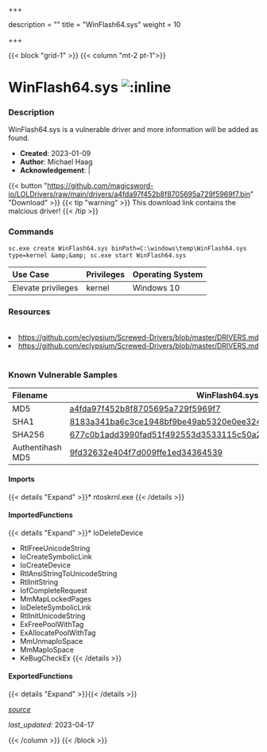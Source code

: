 +++

description = ""
title = "WinFlash64.sys"
weight = 10

+++


{{< block "grid-1" >}}
{{< column "mt-2 pt-1">}}


# WinFlash64.sys ![:inline](/images/twitter_verified.png) 


### Description

WinFlash64.sys is a vulnerable driver and more information will be added as found.

- **Created**: 2023-01-09
- **Author**: Michael Haag
- **Acknowledgement**:  | [](https://twitter.com/)

{{< button "https://github.com/magicsword-io/LOLDrivers/raw/main/drivers/a4fda97f452b8f8705695a729f5969f7.bin" "Download" >}}
{{< tip "warning" >}}
This download link contains the malcious driver!
{{< /tip >}}

### Commands

```
sc.exe create WinFlash64.sys binPath=C:\windows\temp\WinFlash64.sys type=kernel &amp;&amp; sc.exe start WinFlash64.sys
```

| Use Case | Privileges | Operating System | 
|:---- | ---- | ---- |
| Elevate privileges | kernel | Windows 10 |

### Resources
<br>
<li><a href=" https://github.com/eclypsium/Screwed-Drivers/blob/master/DRIVERS.md"> https://github.com/eclypsium/Screwed-Drivers/blob/master/DRIVERS.md</a></li>
<li><a href="https://github.com/eclypsium/Screwed-Drivers/blob/master/DRIVERS.md">https://github.com/eclypsium/Screwed-Drivers/blob/master/DRIVERS.md</a></li>
<br>

### Known Vulnerable Samples

| Filename | WinFlash64.sys |
|:---- | ---- | 
| MD5 | <a href="https://www.virustotal.com/gui/file/a4fda97f452b8f8705695a729f5969f7">a4fda97f452b8f8705695a729f5969f7</a> |
| SHA1 | <a href="https://www.virustotal.com/gui/file/8183a341ba6c3ce1948bf9be49ab5320e0ee324d">8183a341ba6c3ce1948bf9be49ab5320e0ee324d</a> |
| SHA256 | <a href="https://www.virustotal.com/gui/file/677c0b1add3990fad51f492553d3533115c50a242a919437ccb145943011d2bf">677c0b1add3990fad51f492553d3533115c50a242a919437ccb145943011d2bf</a> |
| Authentihash MD5 | <a href="https://www.virustotal.com/gui/search/authentihash%253A9fd32632e404f7d009ffe1ed34364539">9fd32632e404f7d009ffe1ed34364539</a> || Authentihash SHA1 | <a href="https://www.virustotal.com/gui/search/authentihash%253Ada21f5889f8374c3961856d681adec3d663d2964">da21f5889f8374c3961856d681adec3d663d2964</a> || Authentihash SHA256 | <a href="https://www.virustotal.com/gui/search/authentihash%253Af2b51fbeead17f5ee34d5b4a3a83c848fb76f8f0e80769212e137a7aa539a3bc">f2b51fbeead17f5ee34d5b4a3a83c848fb76f8f0e80769212e137a7aa539a3bc</a> || Signature | Phoenix Technology Ltd., VeriSign Class 3 Code Signing 2004 CA, VeriSign Class 3 Public Primary CA   |
#### Imports
{{< details "Expand" >}}* ntoskrnl.exe
{{< /details >}}
#### ImportedFunctions
{{< details "Expand" >}}* IoDeleteDevice
* RtlFreeUnicodeString
* IoCreateSymbolicLink
* IoCreateDevice
* RtlAnsiStringToUnicodeString
* RtlInitString
* IofCompleteRequest
* MmMapLockedPages
* IoDeleteSymbolicLink
* RtlInitUnicodeString
* ExFreePoolWithTag
* ExAllocatePoolWithTag
* MmUnmapIoSpace
* MmMapIoSpace
* KeBugCheckEx
{{< /details >}}
#### ExportedFunctions
{{< details "Expand" >}}{{< /details >}}



[*source*](https://github.com/magicsword-io/LOLDrivers/tree/main/yaml/winflash64.yaml)

*last_updated:* 2023-04-17








{{< /column >}}
{{< /block >}}
